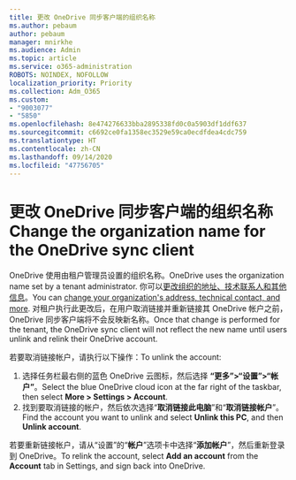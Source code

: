 ```yaml
---
title: 更改 OneDrive 同步客户端的组织名称
ms.author: pebaum
author: pebaum
manager: mnirkhe
ms.audience: Admin
ms.topic: article
ms.service: o365-administration
ROBOTS: NOINDEX, NOFOLLOW
localization_priority: Priority
ms.collection: Adm_O365
ms.custom:
- "9003077"
- "5850"
ms.openlocfilehash: 8e474276633bba2895338fd0c0a5903df1ddf637
ms.sourcegitcommit: c6692ce0fa1358ec3529e59ca0ecdfdea4cdc759
ms.translationtype: HT
ms.contentlocale: zh-CN
ms.lasthandoff: 09/14/2020
ms.locfileid: "47756705"
---
```

# <a name="change-the-organization-name-for-the-onedrive-sync-client"></a><span data-ttu-id="1518b-102">更改 OneDrive 同步客户端的组织名称</span><span class="sxs-lookup"><span data-stu-id="1518b-102">Change the organization name for the OneDrive sync client</span></span>

<span data-ttu-id="1518b-103">OneDrive 使用由租户管理员设置的组织名称。</span><span class="sxs-lookup"><span data-stu-id="1518b-103">OneDrive uses the organization name set by a tenant administrator.</span></span>  <span data-ttu-id="1518b-104">你可以[更改组织的地址、技术联系人和其他信息](https://docs.microsoft.com/microsoft-365/admin/manage/change-address-contact-and-more)。</span><span class="sxs-lookup"><span data-stu-id="1518b-104">You can [change your organization's address, technical contact, and more](https://docs.microsoft.com/microsoft-365/admin/manage/change-address-contact-and-more).</span></span> <span data-ttu-id="1518b-105">对租户执行此更改后，在用户取消链接并重新链接其 OneDrive 帐户之前，OneDrive 同步客户端将不会反映新名称。</span><span class="sxs-lookup"><span data-stu-id="1518b-105">Once that change is performed for the tenant, the OneDrive sync client will not reflect the new name until users unlink and relink their OneDrive account.</span></span>

<span data-ttu-id="1518b-106">若要取消链接帐户，请执行以下操作：</span><span class="sxs-lookup"><span data-stu-id="1518b-106">To unlink the account:</span></span>

1. <span data-ttu-id="1518b-107">选择任务栏最右侧的蓝色 OneDrive 云图标，然后选择 **“更多”>“设置”>“帐户”**。</span><span class="sxs-lookup"><span data-stu-id="1518b-107">Select the blue OneDrive cloud icon at the far right of the taskbar, then select  **More > Settings > Account**.</span></span>
2. <span data-ttu-id="1518b-108">找到要取消链接的帐户，然后依次选择“**取消链接此电脑**”和“**取消链接帐户**”。</span><span class="sxs-lookup"><span data-stu-id="1518b-108">Find the account you want to unlink and select  **Unlink this PC**, and then  **Unlink account**.</span></span>

<span data-ttu-id="1518b-109">若要重新链接帐户，请从“设置”的“**帐户**”选项卡中选择“**添加帐户**”，然后重新登录到 OneDrive。</span><span class="sxs-lookup"><span data-stu-id="1518b-109">To relink the account, select  **Add an account** from the  **Account** tab in Settings, and sign back into OneDrive.</span></span>